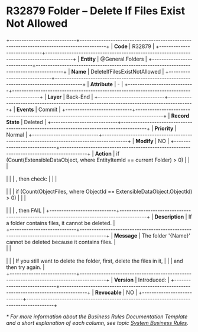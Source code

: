 ﻿---
erp.type: business-rule
erp.entity: General.Folders
---

# R32879 Folder – Delete If Files Exist Not Allowed
+----------------------------+-----------------------------------------------------------------------------------------+
| **Code**                   | R32879                                                                                  |
+----------------------------+-----------------------------------------------------------------------------------------+
| **Entity**                 | @General.Folders                                                                        |
+----------------------------+-----------------------------------------------------------------------------------------+
| **Name**                   | DeleteIfFilesExistNotAllowed                                                            |
+----------------------------+-----------------------------------------------------------------------------------------+
| **Attribute**              | \-                                                                                      |
+----------------------------+-----------------------------------------------------------------------------------------+
| **Layer**                  | Back-End                                                                                |
+----------------------------+-----------------------------------------------------------------------------------------+
| **Events**                 | Commit                                                                                  |
+----------------------------+-----------------------------------------------------------------------------------------+
| **Record State**           | Deleted                                                                                 |
+----------------------------+-----------------------------------------------------------------------------------------+
| **Priority**               | Normal                                                                                  |
+----------------------------+-----------------------------------------------------------------------------------------+
| **Modify**                 | NO                                                                                      |
+----------------------------+-----------------------------------------------------------------------------------------+
| **Action**                 | if (Count(ExtensibleDataObject, where EntityItemId == current Folder) > 0)              |
|                            | <br><br>                                                                                |
|                            | , then check:                                                                           |
|                            | <br><br>                                                                                |
|                            |           if (Count(ObjectFiles, where ObjectId == ExtensibleDataObject.ObjectId) > 0)  |
|                            | <br><br>                                                                                |
|                            |           , then FAIL                                                                   |
+----------------------------+-----------------------------------------------------------------------------------------+
| **Description**            | If a folder contains files, it cannot be deleted.                                       |                                         
+----------------------------+-----------------------------------------------------------------------------------------+
| **Message**                | The folder '{Name}' cannot be deleted because it contains files.                        |               
|                            | <br><br>                                                                                |
|                            | If you still want to delete the folder, first, delete the files in it,                  |
|                            | and then try again.                                                                     |                                                         
+----------------------------+-----------------------------------------------------------------------------------------+
| **Version**                | Introduced:                                                                             |
+----------------------------+-----------------------------------------------------------------------------------------+
| **Revocable**              | NO                                                                                      |
+----------------------------+-----------------------------------------------------------------------------------------+

*\* For more information about the Business Rules Documentation Template and a short explanation of each column, see
topic [System Business Rules](../templates/template-description-system-business-rules.md).*
